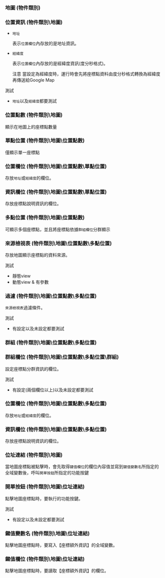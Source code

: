 ### <div id="map-content">地圖 <path>(物件類別)</path></div>
### <div id="map-address-type">位置資訊 <path>(物件類別\地圖)</path></div>
* `地址`

	表示`位置欄位`內存放的是地址資訊。
* `經緯度`

	表示`位置欄位`內存放的是經緯度資訊(度分秒格式)。

	<ps>注意</ps>
	當設定為經緯度時，運行時會先將座標點資料由度分秒格式轉換為經緯度再傳送給Google Map

<test>測試</test>
* `地址`以及`經緯度`都要測試

### <div id="map-address-count">位置點數 <path>(物件類別\地圖)</path></div>	
顯示在地圖上的座標點數量
### <div id="map-single-address">單點位置 <path>(物件類別\地圖\位置點數)</path></div>
僅顯示單一座標點
### <div id="map-single-address-data">位置欄位 <path>(物件類別\地圖\位置點數\單點位置)</path></div>
存放`地址`或`經緯度`的欄位。
### <div id="map-single-address-info">資訊欄位 <path>(物件類別\地圖\位置點數\單點位置)</path></div>
存放座標點說明資訊的欄位。

### <div id="map-multiple-address">多點位置 <path>(物件類別\地圖\位置點數)</path></div>
可顯示多個座標點，並且將座標點依據`群組欄位`分群顯示
### <div id="map-multiple-address-view">來源檢視表 <path>(物件類別\地圖\位置點數\多點位置)</path></div>
存放地圖顯示座標點的資料來源。

<test>測試</test>
* 靜態view
* 動態view & 有參數

### <div id="map-multiple-address-filter">過濾 <path>(物件類別\地圖\位置點數\多點位置)</path></div>
`來源檢視表`過濾條件。

<test>測試</test>
* 有設定以及未設定都要測試

### <div id="map-multiple-address-group">群組 <path>(物件類別\地圖\位置點數\多點位置)</path></div>
### <div id="map-multiple-address-group-field">群組欄位 <path>(物件類別\地圖\位置點數\多點位置\群組)</path></div>
設定座標點分群資訊的欄位。

<test>測試</test>
* 有設定(兩個欄位以上)以及未設定都要測試

### <div id="map-multiple-address-data">位置欄位 <path>(物件類別\地圖\位置點數\多點位置)</path></div>
存放`地址`或`經緯度`的欄位。
### <div id="map-multiple-address-info">資訊欄位 <path>(物件類別\地圖\位置點數\多點位置)</path></div>
存放座標點說明資訊的欄位。

### <div id="map-address-link">位址連結 <path>(物件類別\地圖)</path></div>
當地圖座標點被點擊時，會先取得`鍵值欄位`的欄位內容值並寫到`鍵值變數名`所指定的全域變數後，呼叫`開單按鈕`所指定的功能按鍵
### <div id="map-address-link-funckey">開單按鈕 <path>(物件類別\地圖\位址連結)</path></div>
點擊地圖座標點時，要執行的功能按鍵。

<test>測試</test>
* 有設定以及未設定都要測試

### <div id="map-address-link-variable">鍵值變數名 <path>(物件類別\地圖\位址連結)</path></div>
點擊地圖座標點時，要寫入【座標額外資訊】的全域變數。
### <div id="map-address-link-variable_data">鍵值欄位 <path>(物件類別\地圖\位址連結)</path></div>
點擊地圖座標點時，要讀取【座標額外資訊】的欄位。
